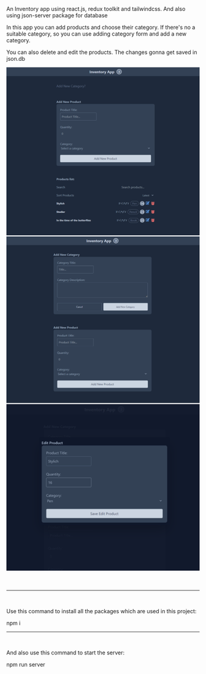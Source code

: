 <p>An Inventory app using react.js, redux toolkit and tailwindcss. And also using json-server package for database</p>
<p>In this app you can add products and choose their category. If there's no a suitable category, so you can use adding category form and add a new category.</p>
<p>You can also delete and edit the products. The changes gonna get saved in json.db</p>


<div>
    <img src="/inventory-1.png"/>
    <br/>
    <img src="/inventory-2.png"/>
    <br/>
    <img src="/inventory-3.png"/>
</div>

<br/>
<br/>
<hr/>
<br/>


<p>
    Use this command to install all the packages which are used in this project:
</p>
<span>
    npm i
</span>

<br/>
<hr/>
<br/>

<p>
  And also use this command to start the server:
</p>
<span>
    npm run server
</span>
